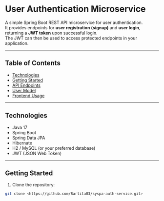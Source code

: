 # User Authentication Microservice

A simple Spring Boot REST API microservice for user authentication.  
It provides endpoints for **user registration (signup)** and **user login**, returning a **JWT token** upon successful login.  
The JWT can then be used to access protected endpoints in your application.

---

## Table of Contents
- [Technologies](#technologies)
- [Getting Started](#getting-started)
- [API Endpoints](#api-endpoints)
- [User Model](#user-model)
- [Frontend Usage](#frontend-usage)

---

## Technologies
- Java 17
- Spring Boot
- Spring Data JPA
- Hibernate
- H2 / MySQL (or your preferred database)
- JWT (JSON Web Token)

---

## Getting Started
1. Clone the repository:
```bash
git clone <https://github.com/Barlita03/syspa-auth-service.git>